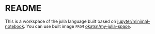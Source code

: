 # README
This is a workspace of the julia language built based on [jupyter/minimal-notebook](https://hub.docker.com/r/jupyter/minimal-notebook).
You can use built image `FROM` [okatsn/my-julia-space](https://hub.docker.com/repository/docker/okatsn/my-julia-space).